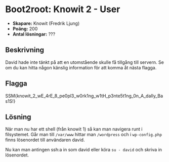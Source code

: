 # Boot2root: Knowit 2 - User

- **Skapare:** Knowit (Fredrik Ljung)
- **Poäng:** 200
- **Antal lösningar:** ???

## Beskrivning

David hade inte tänkt på att en utomstående skulle få tillgång till servern.
Se om du kan hitta någon känslig information för att komma åt nästa flagga.

## Flagga

SSM{knowit_2_wE_4rE_8_pe0pl3_w0rk1ng_w1tH_p3nte5t1ng_0n_A_daIly_Bas1S!}

## Lösning

När man nu har ett shell (från knowit 1) så kan man navigera runt i filsystemet.
Går man till `/var/www` hittar man `/wordpress` och i `wp-config.php` finns lösenordet till användaren david.

Nu kan man antingen ssh:a in som david eller köra `su - david` och skriva in lösenordet.

